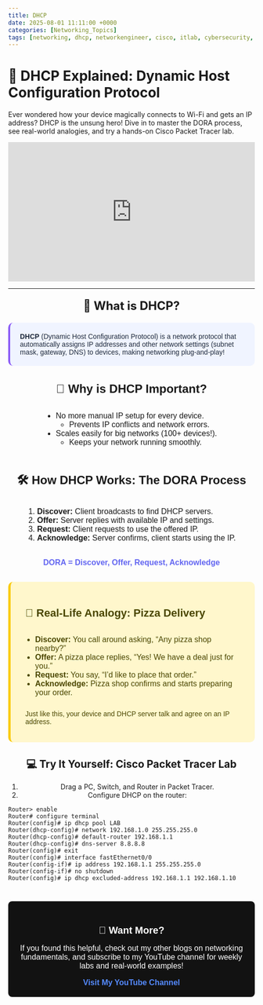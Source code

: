 ```yaml
---
title: DHCP
date: 2025-08-01 11:11:00 +0000
categories: [Networking_Topics]
tags: [networking, dhcp, networkengineer, cisco, itlab, cybersecurity, networkbasics]
---
```


<style>
  /* General font */
  .dhcp-content {
    font-family: sans-serif;
    max-width: 800px;
    margin: auto;
  }

  /* Highlight box (what is DHCP) */
  .highlight-box {
    border-left: 4px solid #8b5cf6;
    padding: 20px;
    border-radius: 10px;
    margin: 20px auto;
    background-color: #f0f4ff; /* light background */
    color: #1e293b; /* dark text */
  }

  /* Real-life analogy box */
  .analogy-box {
    border-left: 5px solid #facc15;
    padding: 20px 30px;
    border-radius: 10px;
    margin: 30px auto;
    background-color: #fff7cc;
    color: #4b4700;
  }

  /* Table styling */
  table.summary-table {
    border-collapse: collapse;
    border: 1px solid #444;
    width: 100%;
    background-color: #f9fafb;
    color: #111827;
    border-radius: 8px;
    overflow: hidden;
    margin: 20px auto 40px;
  }
  table.summary-table th,
  table.summary-table td {
    padding: 10px 20px;
    border: 1px solid #444;
    text-align: left;
  }
  table.summary-table thead tr {
    background-color: #e0e7ff;
  }

  /* Responsive and center */
  .center-text {
    text-align: center;
  }

  /* YouTube button style */
  .yt-btn {
    background-color: #1d5569ff;
    color: white;
    padding: 12px 24px;
    text-decoration: none;
    border-radius: 6px;
    font-weight: bold;
    font-family: sans-serif;
    display: inline-block;
    margin: 20px auto;
  }
</style>

# 🧠 DHCP Explained: Dynamic Host Configuration Protocol

Ever wondered how your device magically connects to Wi-Fi and gets an IP address? DHCP is the unsung hero! Dive in to master the DORA process, see real-world analogies, and try a hands-on Cisco Packet Tracer lab.

<!-- Your post content -->

<!-- Embed full YouTube video -->
<div style="position: relative; padding-bottom: 56.25%; height: 0; overflow: hidden; max-width: 100%; height: auto;">
  <iframe src="https://youtu.be/pC4arvFvjT0?si=C8RLkdodyFeZjQsn" 
          frameborder="0" 
          allow="accelerometer; autoplay; clipboard-write; encrypted-media; gyroscope; picture-in-picture" 
          allowfullscreen
          style="position: absolute; top: 0; left: 0; width: 100%; height: 100%;">
  </iframe>
</div>

---

<div class="center-text" style="margin: 20px 0;">
  <span style="font-size: 24px; font-weight: bold;">📌 What is DHCP?</span>
</div>

<div class="highlight-box dhcp-content">
  <strong>DHCP</strong> (Dynamic Host Configuration Protocol) is a network protocol that automatically assigns IP addresses and other network settings (subnet mask, gateway, DNS) to devices, making networking plug-and-play!
</div>

<div class="dhcp-content" style="margin: 20px auto; text-align: center;">
  <h2 style="font-size: 24px; font-weight: bold; margin-bottom: 16px;">🚀 Why is DHCP Important?</h2>
  <ul style="display: inline-block; text-align: left; font-size: 16px; padding-left: 20px;">
    <li>No more manual IP setup for every device.
      <ul>
        <li>Prevents IP conflicts and network errors.</li>
      </ul>
    </li>
    <li>Scales easily for big networks (100+ devices!).
      <ul>
        <li>Keeps your network running smoothly.</li>
      </ul>
    </li>
  </ul>
</div>

<div class="dhcp-content" style="margin: 20px auto; text-align: center;">
  <h2 style="font-size: 24px; font-weight: bold; margin-bottom: 16px;">🛠️ How DHCP Works: The DORA Process</h2>
  <ol style="text-align: left; display: inline-block; font-size: 16px; padding-left: 20px; margin-bottom: 16px;">
    <li><strong>Discover:</strong> Client broadcasts to find DHCP servers.</li>
    <li><strong>Offer:</strong> Server replies with available IP and settings.</li>
    <li><strong>Request:</strong> Client requests to use the offered IP.</li>
    <li><strong>Acknowledge:</strong> Server confirms, client starts using the IP.</li>
  </ol>
  <p style="font-weight: bold; color: #6366f1; font-size: 16px;">
    DORA = Discover, Offer, Request, Acknowledge
  </p>
</div>

<div class="analogy-box dhcp-content">
  <h2 style="font-size: 22px; font-weight: bold; margin-bottom: 16px;">🍕 Real-Life Analogy: Pizza Delivery</h2>
  <ul style="text-align: left; display: inline-block; font-size: 16px; padding-left: 20px; margin-bottom: 16px;">
    <li><strong>Discover:</strong> You call around asking, “Any pizza shop nearby?”</li>
    <li><strong>Offer:</strong> A pizza place replies, “Yes! We have a deal just for you.”</li>
    <li><strong>Request:</strong> You say, “I’d like to place that order.”</li>
    <li><strong>Acknowledge:</strong> Pizza shop confirms and starts preparing your order.</li>
  </ul>
  <p style="margin-top: 10px;">Just like this, your device and DHCP server talk and agree on an IP address.</p>
</div>

<div class="center-text">

## 💻 Try It Yourself: Cisco Packet Tracer Lab

1. Drag a PC, Switch, and Router in Packet Tracer.  
2. Configure DHCP on the router:

</div>

```ios
Router> enable
Router# configure terminal
Router(config)# ip dhcp pool LAB
Router(dhcp-config)# network 192.168.1.0 255.255.255.0
Router(dhcp-config)# default-router 192.168.1.1
Router(dhcp-config)# dns-server 8.8.8.8
Router(config)# exit
Router(config)# interface fastEthernet0/0
Router(config-if)# ip address 192.168.1.1 255.255.255.0
Router(config-if)# no shutdown
Router(config)# ip dhcp excluded-address 192.168.1.1 192.168.1.10
```

<div style="background-color: #121212; color: white; padding: 20px; border-radius: 8px; text-align: center; font-family: sans-serif; max-width: 800px; margin: 40px auto;">

  <h2 style="font-weight: bold; font-size: 20px; margin-bottom: 12px;">
    🔔 Want More?
  </h2>

  <p style="font-size: 16px; margin-bottom: 16px;">
    If you found this helpful, check out my other blogs on networking fundamentals, and subscribe to my YouTube channel for weekly labs and real-world examples!
  </p>

  <a href="https://www.youtube.com/@ntwork_beginner" target="_blank" style="color: #558bff; font-weight: 600; font-size: 16px; text-decoration: none;">
    Visit My YouTube Channel
  </a>

</div>
